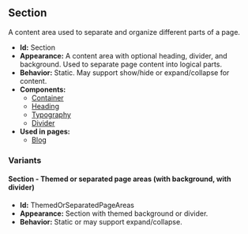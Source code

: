 ## Section
A content area used to separate and organize different parts of a page.
- **Id:** Section
- **Appearance:** A content area with optional heading, divider, and background. Used to separate page content into logical parts.
- **Behavior:** Static. May support show/hide or expand/collapse for content.
- **Components:**
  - [Container](../components/Container.md)
  - [Heading](../components/Heading.md)
  - [Typography](../components/Typography.md)
  - [Divider](../components/Divider.md)
- **Used in pages:**
  - [Blog](../pages/Blog.md)
### Variants
#### Section - **Themed or separated page areas (with background, with divider)**
- **Id:** ThemedOrSeparatedPageAreas
- **Appearance:** Section with themed background or divider.
- **Behavior:** Static or may support expand/collapse.
